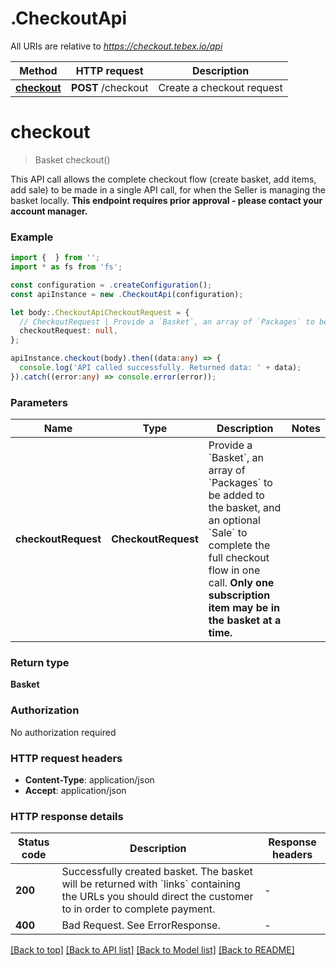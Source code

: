 # .CheckoutApi

All URIs are relative to *https://checkout.tebex.io/api*

Method | HTTP request | Description
------------- | ------------- | -------------
[**checkout**](CheckoutApi.md#checkout) | **POST** /checkout | Create a checkout request


# **checkout**
> Basket checkout()

This API call allows the complete checkout flow (create basket, add items, add sale) to be made in a single API call, for when the Seller is managing the basket locally. **This endpoint requires prior approval - please contact your account manager.**

### Example


```typescript
import {  } from '';
import * as fs from 'fs';

const configuration = .createConfiguration();
const apiInstance = new .CheckoutApi(configuration);

let body:.CheckoutApiCheckoutRequest = {
  // CheckoutRequest | Provide a `Basket`, an array of `Packages` to be added to the basket, and an optional `Sale` to complete the full checkout flow in one call. **Only one subscription item may be in the basket at a time.** (optional)
  checkoutRequest: null,
};

apiInstance.checkout(body).then((data:any) => {
  console.log('API called successfully. Returned data: ' + data);
}).catch((error:any) => console.error(error));
```


### Parameters

Name | Type | Description  | Notes
------------- | ------------- | ------------- | -------------
 **checkoutRequest** | **CheckoutRequest**| Provide a &#x60;Basket&#x60;, an array of &#x60;Packages&#x60; to be added to the basket, and an optional &#x60;Sale&#x60; to complete the full checkout flow in one call. **Only one subscription item may be in the basket at a time.** |


### Return type

**Basket**

### Authorization

No authorization required

### HTTP request headers

 - **Content-Type**: application/json
 - **Accept**: application/json


### HTTP response details
| Status code | Description | Response headers |
|-------------|-------------|------------------|
**200** | Successfully created basket. The basket will be returned with &#x60;links&#x60; containing the URLs you should direct the customer to in order to complete payment. |  -  |
**400** | Bad Request. See ErrorResponse. |  -  |

[[Back to top]](#) [[Back to API list]](README.md#documentation-for-api-endpoints) [[Back to Model list]](README.md#documentation-for-models) [[Back to README]](README.md)


